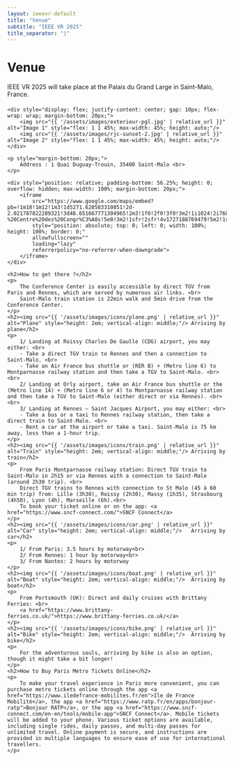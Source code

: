 ```yaml
---
layout: ieeevr-default
title: "Venue"
subtitle: "IEEE VR 2025"
title_separator: "|"
---
```


<div>
    <h1>Venue</h1>
    <p style="margin-bottom: 20px;">
    IEEE VR 2025 will take place at the Palais du Grand Large in Saint-Malo, France. <br>
    </p>
    
    <div style="display: flex; justify-content: center; gap: 10px; flex-wrap: wrap; margin-bottom: 20px;">
        <img src="{{ '/assets/images/exterieur-pgl.jpg' | relative_url }}" alt="Image 1" style="flex: 1 1 45%; max-width: 45%; height: auto;"/>
        <img src="{{ '/assets/images/rjc-sunset-2.jpg' | relative_url }}" alt="Image 2" style="flex: 1 1 45%; max-width: 45%; height: auto;"/>
    </div>
    
    <p style="margin-bottom: 20px;">
        Address : 1 Quai Duguay-Trouin, 35400 Saint-Malo <br>
    </p>
    
    <div style="position: relative; padding-bottom: 56.25%; height: 0; overflow: hidden; max-width: 100%; margin-bottom: 20px;">
        <iframe 
            src="https://www.google.com/maps/embed?pb=!1m18!1m12!1m3!1d5271.628583310851!2d-2.021787822289321!3d48.651667771304965!2m3!1f0!2f0!3f0!3m2!1i1024!2i768!4f13.1!3m3!1m2!1s0x480e8112080cea15%3A0xde29d6cae2ba1891!2sPalais%20du%20Grand%20Large%20-%20Centre%20des%20Congr%C3%A8s!5e0!3m2!1sfr!2sfr!4v1727188769479!5m2!1sfr!2sfr"
            style="position: absolute; top: 0; left: 0; width: 100%; height: 100%; border: 0;" 
            allowfullscreen="" 
            loading="lazy" 
            referrerpolicy="no-referrer-when-downgrade">
        </iframe>
    </div>
    
    <h2>How to get there ?</h2>
    <p>
        The Conference Center is easily accessible by direct TGV from Paris and Rennes, which are served by numerous air links. <br>
        Saint-Malo train station is 22min walk and 5min drive from the Conference Center. 
    </p>
    <h2><img src="{{ '/assets/images/icons/plane.png' | relative_url }}" alt="Plane" style="height: 2em; vertical-align: middle;"/> Arriving by plane</h2>
    <p>
        1/ Landing at Roissy Charles De Gaulle (CDG) airport, you may either: <br>
        - Take a direct TGV train to Rennes and then a connection to Saint-Malo. <br>
        - Take an Air France bus shuttle or (RER B) + (Metro line 6) to Montparnasse railway station and then take a TGV to Saint-Malo. <br><br>
        2/ Landing at Orly airport, take an Air France bus shuttle or the (Metro line 14) + (Metro line 6 or 4) to Montparnasse railway station and then take a TGV to Saint-Malo (either direct or via Rennes). <br><br>
        3/ Landing at Rennes – Saint Jacques Airport, you may either: <br>
        - Take a bus or a taxi to Rennes railway station, then take a direct train to Saint-Malo. <br>
        - Rent a car at the airport or take a taxi. Saint-Malo is 75 km away, less than a 1-hour trip.
    </p>
    <h2><img src="{{ '/assets/images/icons/train.png' | relative_url }}" alt="Train" style="height: 2em; vertical-align: middle;"/> Arriving by train</h2>
    <p>
        From Paris Montparnasse railway station: Direct TGV train to Saint-Malo in 2h15 or via Rennes with a connection to Saint-Malo (around 2h30 trip). <br>
        Direct TGV trains to Rennes with connection to St Malo (45 à 60 min trip) from: Lille (3h30), Roissy (2h30), Massy (1h35), Strasbourg (4h50), Lyon (4h), Marseille (6h).<br>
        To book your ticket online or on the app: <a href="https://www.sncf-connect.com/">SNCF Connect</a>
    </p>
    <h2><img src="{{ '/assets/images/icons/car.png' | relative_url }}" alt="Car" style="height: 2em; vertical-align: middle;"/>   Arriving by car</h2>
    <p>
        1/ From Paris: 3.5 hours by motorway<br>
        2/ From Rennes: 1 hour by motorway<br>
        3/ From Nantes: 2 hours by motorway
    </p>
    <h2><img src="{{ '/assets/images/icons/boat.png' | relative_url }}" alt="Boat" style="height: 2em; vertical-align: middle;"/>  Arriving by boat</h2>
    <p>
        From Portsmouth (UK): Direct and daily cruises with Brittany Ferries: <br>
        <a href="https://www.brittany-ferries.co.uk/">https://www.brittany-ferries.co.uk/</a>
    </p>
    <h2><img src="{{ '/assets/images/icons/bike.png' | relative_url }}" alt="Bike" style="height: 2em; vertical-align: middle;"/>  Arriving by bike</h2>
    <p>
        For the adventurous souls, arriving by bike is also an option, though it might take a bit longer!
    </p>
    <h2>How to Buy Paris Metro Tickets Online</h2>
    <p>
        To make your travel experience in Paris more convenient, you can purchase metro tickets online through the app <a href="https://www.iledefrance-mobilites.fr/en">Ile de France Mobilité</a>, the app <a href="https://www.ratp.fr/en/apps/bonjour-ratp">Bonjour RATP</a>, or the app <a href="https://www.sncf-connect.com/en-en/tools/mobile-app">SNCF Connect</a>. Mobile tickets will be added to your phone. Various ticket options are available,     including single rides, daily passes, and multi-day passes for unlimited travel. Online payment is secure, and instructions are provided in multiple languages to ensure ease of use for international travellers.
    </p>
</div>
